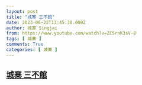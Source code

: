 ```yaml
---
layout: post
title: "城寨 三不館"
date: 2023-06-22T13:45:30.000Z
author: 城寨 Singjai
from: https://www.youtube.com/watch?v=ZC5rnK3sV-8
tags: [ 城寨 ]
comments: True
categories: [ 城寨 ]
---
```

<!--1687441530000-->
[城寨 三不館](https://www.youtube.com/watch?v=ZC5rnK3sV-8)
------

<div>

</div>
